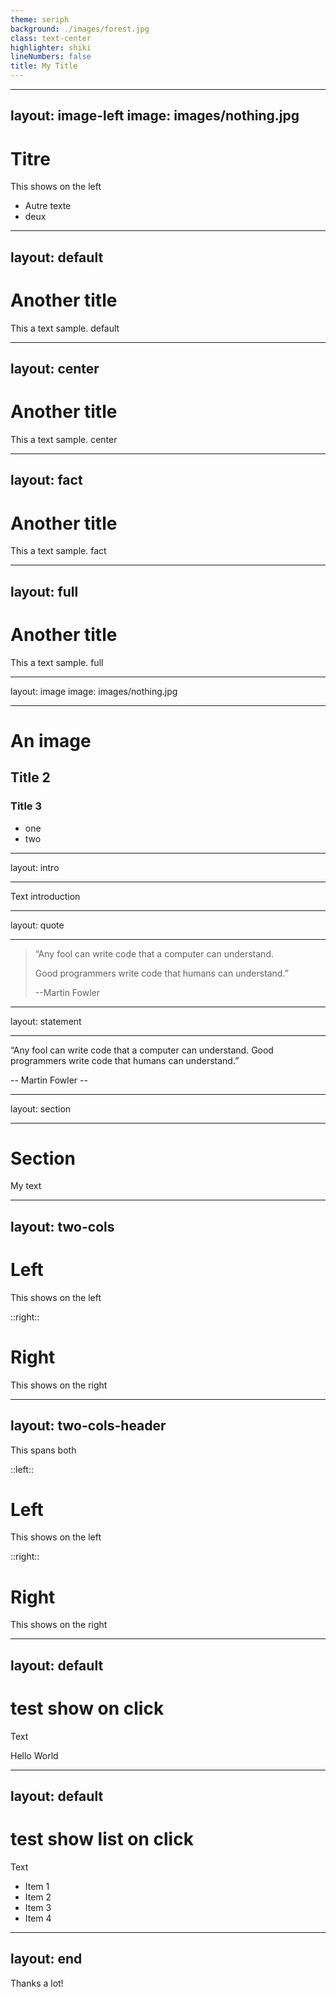 ```yaml
---
theme: seriph
background: ./images/forest.jpg
class: text-center
highlighter: shiki
lineNumbers: false
title: My Title
---
```



---
layout: image-left
image: images/nothing.jpg
---

# Titre

This shows on the left

- Autre texte
- deux

---
layout: default
---

# Another title

This a text sample.
default


---
layout: center
---

# Another title

This a text sample.
center


---
layout: fact
---

# Another title

This a text sample.
fact

---
layout: full
---

# Another title

This a text sample.
full


---
layout: image
image: images/nothing.jpg

---
# An image
## Title 2
### Title 3
- one
- two


---
layout: intro

---

Text introduction

---
layout: quote

---

>“Any fool can write code that a computer can understand. 
>
>Good programmers write code that humans can understand.”
>
> --Martin Fowler


---
layout: statement

---

“Any fool can write code that a computer can understand. 
Good programmers write code that humans can understand.”

-- Martin Fowler --

---
layout: section

---

# Section
My text


---
layout: two-cols
---

# Left

This shows on the left


::right::

# Right

This shows on the right

---
layout: two-cols-header
---
This spans both

::left::

# Left

This shows on the left

::right::

# Right

This shows on the right


---
layout: default
---

# test show on click

Text 
<v-click>

Hello World

</v-click>

---
layout: default
---


# test show list on click

Text 

<v-clicks>

- Item 1
- Item 2
- Item 3
- Item 4

</v-clicks>




---
layout: end
---

Thanks a lot!

